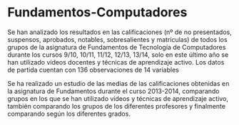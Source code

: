 Fundamentos-Computadores
========================
Se han analizado los resultados en las calificaciones (nº de no presentados, suspensos, aprobados, notables, sobresalientes y matrículas) de todos los grupos de la asignatura de Fundamentos de Tecnología de Computadores durante los cursos 9/10, 10/11, 11/12, 12/13, 13/14, solo en este último año se han utilizado videos docentes y técnicas de aprendizaje activo.
Los datos de partida cuentan con 136 observaciones de 14 variables 

Se ha realizado un estudio de las medias de las calificaciones obtenidas en la asignatura de Fundamentos durante el curso 2013-2014, comparando grupos en los que se han utilizado videos y técnicas de aprendizaje activo, también comparando los grupos de los diferentes profesores y finalmente comparando según los diferentes grados.
